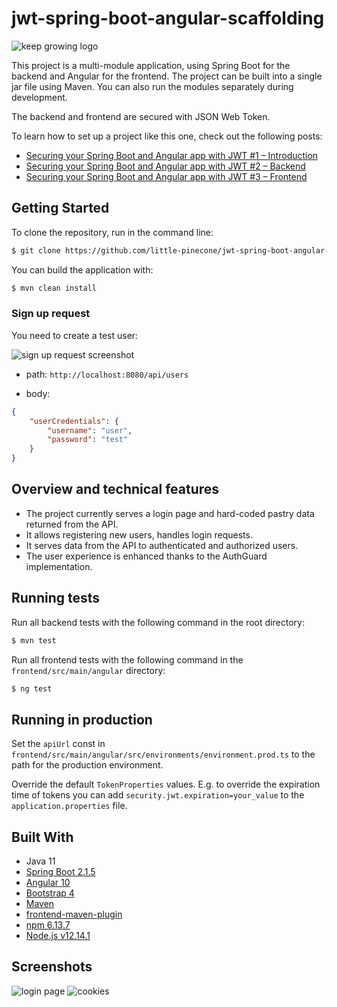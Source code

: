 # jwt-spring-boot-angular-scaffolding

![keep growing logo](readme-images/logo_250x60.png)

This project is a multi-module application, using Spring Boot for the backend and Angular for the frontend. The project can be built into a single jar file using Maven. You can also run the modules separately during development.

The backend and frontend are secured with JSON Web Token.

To learn how to set up a project like this one, check out the following posts:

* [Securing your Spring Boot and Angular app with JWT #1 – Introduction](https://keepgrowing.in/java/springboot/securing-your-spring-boot-and-angular-app-with-jwt-1-introduction/)
* [Securing your Spring Boot and Angular app with JWT #2 – Backend](https://keepgrowing.in/java/springboot/securing-your-spring-boot-and-angular-app-with-jwt-2-backend/)
* [Securing your Spring Boot and Angular app with JWT #3 – Frontend](https://keepgrowing.in/angular/securing-your-spring-boot-and-angular-app-with-jwt-3-frontend/)

## Getting Started

To clone the repository, run in the command line:
```bash
$ git clone https://github.com/little-pinecone/jwt-spring-boot-angular-scaffolding.git
```

You can build the application with:
```bash
$ mvn clean install
```

### Sign up request

You need to create a test user:

![sign up request screenshot](readme-images/postman-sign-up-request.png)

* path: ```http://localhost:8080/api/users```

* body:

```json
{
    "userCredentials": {
        "username": "user",
        "password": "test"
    }
}
```

## Overview and technical features

* The project currently serves a login page and hard-coded pastry data returned from the API.
* It allows registering new users, handles login requests.
* It serves data from the API to authenticated and authorized users.
* The user experience is enhanced thanks to the AuthGuard implementation.

## Running tests

Run all backend tests with the following command in the root directory:
```bash
$ mvn test
```
Run all frontend tests with the following command in the `frontend/src/main/angular` directory:
```bash
$ ng test
```

## Running in production

Set the `apiUrl` const in `frontend/src/main/angular/src/environments/environment.prod.ts` to the path for the production environment.

Override the default `TokenProperties` values. E.g. to override the expiration time of tokens you can add `security.jwt.expiration=your_value` to the `application.properties` file.

## Built With

* Java 11
* [Spring Boot 2.1.5](https://start.spring.io/)
* [Angular 10](https://angular.io/)
* [Bootstrap 4](https://getbootstrap.com/)
* [Maven](https://maven.apache.org/)
* [frontend-maven-plugin](https://github.com/eirslett/frontend-maven-plugin)
* [npm 6.13.7](https://github.com/npm/cli)
* [Node.js v12.14.1](https://nodejs.org/dist/latest-v10.x/docs/api/)

## Screenshots

![login page](readme-images/login-page-screenshot.png)
![cookies](readme-images/cookie-dispenser-screenshot.png)
